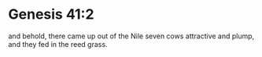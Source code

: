 # Genesis 41:2

and behold, there came up out of the Nile seven cows attractive and plump, and they fed in the reed grass.
